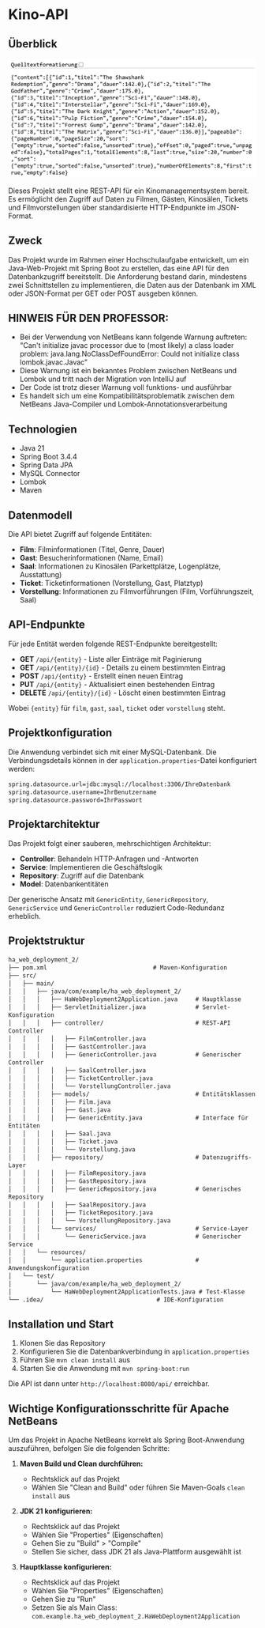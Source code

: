 # Kino-API

## Überblick

![Screenshot](/ha_web_deployment_2_screen.png)

Dieses Projekt stellt eine REST-API für ein Kinomanagementsystem bereit. Es ermöglicht den Zugriff auf Daten zu Filmen, Gästen, Kinosälen, Tickets und Filmvorstellungen über standardisierte HTTP-Endpunkte im JSON-Format.

## Zweck
Das Projekt wurde im Rahmen einer Hochschulaufgabe entwickelt, um ein Java-Web-Projekt mit Spring Boot zu erstellen, das eine API für den Datenbankzugriff bereitstellt. Die Anforderung bestand darin, mindestens zwei Schnittstellen zu implementieren, die Daten aus der Datenbank im XML oder JSON-Format per GET oder POST ausgeben können.

## **HINWEIS FÜR DEN PROFESSOR**: 
- Bei der Verwendung von NetBeans kann folgende Warnung auftreten:
   "Can't initialize javac processor due to (most likely) a class loader problem: java.lang.NoClassDefFoundError: Could not initialize class lombok.javac.Javac"
- Diese Warnung ist ein bekanntes Problem zwischen NetBeans und Lombok und tritt nach der Migration von IntelliJ auf
- Der Code ist trotz dieser Warnung voll funktions- und ausführbar
- Es handelt sich um eine Kompatibilitätsproblematik zwischen dem NetBeans Java-Compiler und Lombok-Annotationsverarbeitung

## Technologien
- Java 21
- Spring Boot 3.4.4
- Spring Data JPA
- MySQL Connector
- Lombok
- Maven

## Datenmodell
Die API bietet Zugriff auf folgende Entitäten:
- **Film**: Filminformationen (Titel, Genre, Dauer)
- **Gast**: Besucherinformationen (Name, Email)
- **Saal**: Informationen zu Kinosälen (Parkettplätze, Logenplätze, Ausstattung)
- **Ticket**: Ticketinformationen (Vorstellung, Gast, Platztyp)
- **Vorstellung**: Informationen zu Filmvorführungen (Film, Vorführungszeit, Saal)

## API-Endpunkte
Für jede Entität werden folgende REST-Endpunkte bereitgestellt:

- **GET** `/api/{entity}` - Liste aller Einträge mit Paginierung
- **GET** `/api/{entity}/{id}` - Details zu einem bestimmten Eintrag
- **POST** `/api/{entity}` - Erstellt einen neuen Eintrag
- **PUT** `/api/{entity}` - Aktualisiert einen bestehenden Eintrag
- **DELETE** `/api/{entity}/{id}` - Löscht einen bestimmten Eintrag

Wobei `{entity}` für `film`, `gast`, `saal`, `ticket` oder `vorstellung` steht.

## Projektkonfiguration
Die Anwendung verbindet sich mit einer MySQL-Datenbank. Die Verbindungsdetails können in der `application.properties`-Datei konfiguriert werden:

```properties
spring.datasource.url=jdbc:mysql://localhost:3306/IhreDatenbank
spring.datasource.username=IhrBenutzername
spring.datasource.password=IhrPasswort
```

## Projektarchitektur
Das Projekt folgt einer sauberen, mehrschichtigen Architektur:
- **Controller**: Behandeln HTTP-Anfragen und -Antworten
- **Service**: Implementieren die Geschäftslogik
- **Repository**: Zugriff auf die Datenbank
- **Model**: Datenbankentitäten

Der generische Ansatz mit `GenericEntity`, `GenericRepository`, `GenericService` und `GenericController` reduziert Code-Redundanz erheblich.

## Projektstruktur
```
ha_web_deployment_2/
├── pom.xml                              # Maven-Konfiguration
├── src/
│   ├── main/
│   │   ├── java/com/example/ha_web_deployment_2/
│   │   │   ├── HaWebDeployment2Application.java     # Hauptklasse
│   │   │   ├── ServletInitializer.java              # Servlet-Konfiguration
│   │   │   ├── controller/                          # REST-API Controller
│   │   │   │   ├── FilmController.java
│   │   │   │   ├── GastController.java
│   │   │   │   ├── GenericController.java           # Generischer Controller
│   │   │   │   ├── SaalController.java
│   │   │   │   ├── TicketController.java
│   │   │   │   └── VorstellungController.java
│   │   │   ├── models/                              # Entitätsklassen
│   │   │   │   ├── Film.java
│   │   │   │   ├── Gast.java
│   │   │   │   ├── GenericEntity.java               # Interface für Entitäten
│   │   │   │   ├── Saal.java
│   │   │   │   ├── Ticket.java
│   │   │   │   └── Vorstellung.java
│   │   │   ├── repository/                          # Datenzugriffs-Layer
│   │   │   │   ├── FilmRepository.java
│   │   │   │   ├── GastRepository.java
│   │   │   │   ├── GenericRepository.java           # Generisches Repository
│   │   │   │   ├── SaalRepository.java
│   │   │   │   ├── TicketRepository.java
│   │   │   │   └── VorstellungRepository.java
│   │   │   └── services/                            # Service-Layer
│   │   │       └── GenericService.java              # Generischer Service
│   │   └── resources/
│   │       └── application.properties               # Anwendungskonfiguration
│   └── test/
│       └── java/com/example/ha_web_deployment_2/
│           └── HaWebDeployment2ApplicationTests.java # Test-Klasse
└── .idea/                                # IDE-Konfiguration
```

## Installation und Start
1. Klonen Sie das Repository
2. Konfigurieren Sie die Datenbankverbindung in `application.properties`
3. Führen Sie `mvn clean install` aus
4. Starten Sie die Anwendung mit `mvn spring-boot:run`

Die API ist dann unter `http://localhost:8080/api/` erreichbar.

## Wichtige Konfigurationsschritte für Apache NetBeans

Um das Projekt in Apache NetBeans korrekt als Spring Boot-Anwendung auszuführen, befolgen Sie die folgenden Schritte:

1. **Maven Build und Clean durchführen:**
   - Rechtsklick auf das Projekt
   - Wählen Sie "Clean and Build" oder führen Sie Maven-Goals `clean install` aus

2. **JDK 21 konfigurieren:**
   - Rechtsklick auf das Projekt
   - Wählen Sie "Properties" (Eigenschaften)
   - Gehen Sie zu "Build" > "Compile"
   - Stellen Sie sicher, dass JDK 21 als Java-Plattform ausgewählt ist

3. **Hauptklasse konfigurieren:**
   - Rechtsklick auf das Projekt
   - Wählen Sie "Properties" (Eigenschaften)
   - Gehen Sie zu "Run"
   - Setzen Sie als Main Class: `com.example.ha_web_deployment_2.HaWebDeployment2Application`